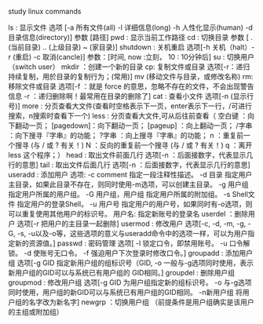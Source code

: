 study linux commands

ls : 显示文件 选项 [-a 所有文件(all) -l 详细信息(long) -h 人性化显示(human) -d 目录信息(directory)] 参数 [路径]
pwd : 显示当前工作路径
cd : 切换目录 参数 [ . (当前目录) .. (上级目录) ~ (家目录)]
shutdown : 关机重启 选项[-h 关机（halt）-r (重启) -c 取消(cancle)] 参数：[时间, now :立刻， 10 : 10分钟后]
su : 切换用户 （switch user）
mkdir ：创建一个新的目录
cp: 复制文件或目录 选项[-r：递归持续复制，用於目录的复制行为；(常用)]
mv (移动文件与目录，或修改名称)
rm: 移除文件或目录 选项[-f ：就是 force 的意思，忽略不存在的文件，不会出现警告信息 -r ：递归删除啊！最常用在目录的删除了]
cat : 查看小文件 选项[-n (显示行号)]
more : 分页查看大文件(查看时空格表示下一页，enter表示下一行，/可进行搜索，n搜索时查看下一个)
less : 分页查看大文件,可从后往前查看（
        空白键    ：向下翻动一页；
        [pagedown]：向下翻动一页；
        [pageup]  ：向上翻动一页；
        /字串     ：向下搜寻『字串』的功能；
        ?字串     ：向上搜寻『字串』的功能；
        n         ：重复前一个搜寻 (与 / 或 ? 有关！)
        N         ：反向的重复前一个搜寻 (与 / 或 ? 有关！)
        q         ：离开 less 这个程序；）
head : 取出文件前面几行 选项[-n ：后面接数字，代表显示几行的意思]
tail : 取出文件后面几行 选项[-n ：后面接数字，代表显示几行的意思]
useradd : 添加用户
        选项:
        -c comment 指定一段注释性描述。
        -d 目录 指定用户主目录，如果此目录不存在，则同时使用-m选项，可以创建主目录。
        -g 用户组 指定用户所属的用户组。
        -G 用户组，用户组 指定用户所属的附加组。
        -s Shell文件 指定用户的登录Shell。
        -u 用户号 指定用户的用户号，如果同时有-o选项，则可以重复使用其他用户的标识号。
        用户名:
        指定新账号的登录名
userdel ：删除用户 选项[-r 把用户的主目录一起删除]
usermod : 修改用户 选项[-c, -d, -m, -g, -G, -s, -u以及-o等，这些选项的意义与useradd命令中的选项一样，可以为用户指定新的资源值。]
passwd : 密码管理 
        选项[
        -l 锁定口令，即禁用账号。
        -u 口令解锁。
        -d 使账号无口令。
        -f 强迫用户下次登录时修改口令。]
groupadd : 添加用户组 选项[-g GID 指定新用户组的组标识号（GID, -o 一般与-g选项同时使用，表示新用户组的GID可以与系统已有用户组的     GID相同。]
groupdel : 删除用户组
groupmod : 修改用户组 
        选项[-g GID 为用户组指定新的组标识号。
        -o 与-g选项同时使用，用户组的新GID可以与系统已有用户组的GID相同。
        -n新用户组 将用户组的名字改为新名字]
newgrp ：切换用户组 （前提条件是用户组确实是该用户的主组或附加组）